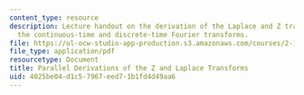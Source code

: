 ```yaml
---
content_type: resource
description: Lecture handout on the derivation of the Laplace and Z transforms from
  the continuous-time and discrete-time Fourier transforms.
file: https://ol-ocw-studio-app-production.s3.amazonaws.com/courses/2-161-signal-processing-continuous-and-discrete-fall-2008/4025be04d1c57967eed71b1fd4d49aa6_zlaplace.pdf
file_type: application/pdf
resourcetype: Document
title: Parallel Derivations of the Z and Laplace Transforms
uid: 4025be04-d1c5-7967-eed7-1b1fd4d49aa6
---
```

